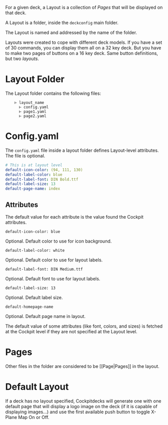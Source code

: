 For a given deck, a Layout is a collection of *Pages* that will be displayed on that deck.

A Layout is a folder, inside the `deckconfig` main folder.

The Layout is named and addressed by the name of the folder.

Layouts were created to cope with different deck models. If you have a set of 30 commands, you can display them all on a 32 key deck. But you have to make two pages of buttons on a 16 key deck. Same button definitions, but two *layouts*.

# Layout Folder

The Layout folder contains the following files:

```
    ⊢ layout_name
      ⊢ config.yaml
      ⊢ page1.yaml
      ⊢ page2.yaml
```

# Config.yaml

The `config.yaml` file inside a layout folder defines Layout-level attributes. The file is optional.

```yaml
# This is at layout level
default-icon-color: (94, 111, 130)
default-label-color: blue
default-label-font: DIN Bold.ttf
default-label-size: 13
default-page-name: index
```

## Attributes

The default value for each attribute is the value found the Cockpit attributes.

`default-icon-color: blue`

Optional. Default color to use for icon background.

`default-label-color: white`

Optional. Default color to use for layout labels.

`default-label-font: DIN Medium.ttf`

Optional. Default font to use for layout labels.

`default-label-size: 13`

Optional. Default label size.

`default-homepage-name`

Optional. Default page name in layout.

The default value of some attributes (like font, colors, and sizes) is fetched at the Cockpit level if they are not specified at the Layout level.

# Pages

Other files in the folder are considered to be [[Page|Pages]] in the layout.

# Default Layout

If a deck has no layout specified, Cockpitdecks will generate one with one default page that will display a logo image on the deck (if it is capable of displaying images...) and use the first available push button to toggle X-Plane Map On or Off.
